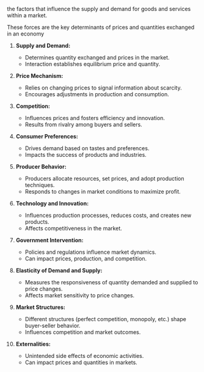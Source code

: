 the factors that influence the supply and demand for goods and services within a market.

These forces are the key determinants of prices and quantities exchanged in an economy

1. **Supply and Demand:**
    
    - Determines quantity exchanged and prices in the market.
    - Interaction establishes equilibrium price and quantity.
2. **Price Mechanism:**
    
    - Relies on changing prices to signal information about scarcity.
    - Encourages adjustments in production and consumption.
3. **Competition:**
    
    - Influences prices and fosters efficiency and innovation.
    - Results from rivalry among buyers and sellers.
4. **Consumer Preferences:**
    
    - Drives demand based on tastes and preferences.
    - Impacts the success of products and industries.
5. **Producer Behavior:**
    
    - Producers allocate resources, set prices, and adopt production techniques.
    - Responds to changes in market conditions to maximize profit.
6. **Technology and Innovation:**
    
    - Influences production processes, reduces costs, and creates new products.
    - Affects competitiveness in the market.
7. **Government Intervention:**
    
    - Policies and regulations influence market dynamics.
    - Can impact prices, production, and competition.
8. **Elasticity of Demand and Supply:**
    
    - Measures the responsiveness of quantity demanded and supplied to price changes.
    - Affects market sensitivity to price changes.
9. **Market Structures:**
    
    - Different structures (perfect competition, monopoly, etc.) shape buyer-seller behavior.
    - Influences competition and market outcomes.
10. **Externalities:**
    
    - Unintended side effects of economic activities.
    - Can impact prices and quantities in markets.